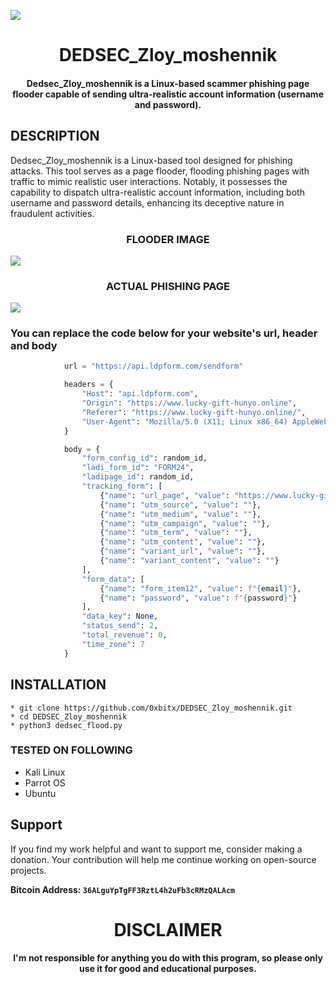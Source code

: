 
![](https://www.office1.com/hubfs/Office1%20Blog%20-%20Graphics%20and%20Images/Phishing%20Blog%201.png#keepProtocol)


<h1 align="center"> DEDSEC_Zloy_moshennik</h1>
<h4 align="center">Dedsec_Zloy_moshennik is a Linux-based scammer phishing page flooder capable of sending ultra-realistic account information (username and password).
</h4>

## DESCRIPTION
Dedsec_Zloy_moshennik is a Linux-based tool designed for phishing attacks. This tool serves as a page flooder, flooding phishing pages with traffic to mimic realistic user interactions. Notably, it possesses the capability to dispatch ultra-realistic account information, including both username and password details, enhancing its deceptive nature in fraudulent activities.

<h3 align="center"> FLOODER IMAGE</h3>

![](https://i.imgur.com/DLYYGmp.png)

<h3 align="center"> ACTUAL PHISHING PAGE</h3>

![](https://i.imgur.com/iGVKiC0.png)


### You can replace the code below for your website's url, header and body
```python
            url = "https://api.ldpform.com/sendform"

            headers = {
                "Host": "api.ldpform.com",
                "Origin": "https://www.lucky-gift-hunyo.online",
                "Referer": "https://www.lucky-gift-hunyo.online/",
                "User-Agent": "Mozilla/5.0 (X11; Linux x86_64) AppleWebKit/537.36 (KHTML, like Gecko) Chrome/119.0.0.0 Safari/537.36"
            }

            body = {
                "form_config_id": random_id,
                "ladi_form_id": "FORM24",
                "ladipage_id": random_id,
                "tracking_form": [
                    {"name": "url_page", "value": "https://www.lucky-gift-hunyo.online/"},
                    {"name": "utm_source", "value": ""},
                    {"name": "utm_medium", "value": ""},
                    {"name": "utm_campaign", "value": ""},
                    {"name": "utm_term", "value": ""},
                    {"name": "utm_content", "value": ""},
                    {"name": "variant_url", "value": ""},
                    {"name": "variant_content", "value": ""}
                ],
                "form_data": [
                    {"name": "form_item12", "value": f"{email}"},
                    {"name": "password", "value": f"{password}"}
                ],
                "data_key": None,
                "status_send": 2,
                "total_revenue": 0,
                "time_zone": 7
            }
```
## INSTALLATION 
    * git clone https://github.com/0xbitx/DEDSEC_Zloy_moshennik.git
    * cd DEDSEC_Zloy_moshennik
    * python3 dedsec_flood.py

### TESTED ON FOLLOWING
* Kali Linux 
* Parrot OS 
* Ubuntu

  
## Support

If you find my work helpful and want to support me, consider making a donation. Your contribution will help me continue working on open-source projects.

**Bitcoin Address: `36ALguYpTgFF3RztL4h2uFb3cRMzQALAcm`**

<h1 align="center"> DISCLAIMER </h1>

<h4 align="center">I'm not responsible for anything you do with this program, so please only use it for good and educational purposes. </h4>
